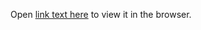 Open [link text here](https://users.metropolia.fi/~erikroi/web_development/week3/assingment_4/) to view it in the browser.